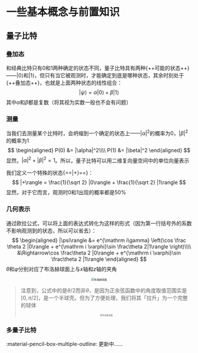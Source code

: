 # **一些基本概念与前置知识**

## **量子比特**

### **叠加态**

和经典比特只有0和1两种确定的状态不同，量子比特具有两种{++可能的状态++}——$|0\rangle$和$|1\rangle$，但只有当它被观测时，才能确定到底是哪种状态，其余时刻处于{++叠加态++}，也就是上面两种状态的线性组合：
$$
|\psi\rangle = \alpha|0\rangle + \beta|1\rangle
$$
其中$\alpha$和$\beta$都是复数（将其视为实数一般也不会有问题）

### **测量**

当我们去测量某个比特时，会坍缩到一个确定的状态上——$|\alpha|^2$的概率为0，$|\beta|^2$的概率为1
$$
\begin{aligned}
P(0) &= |\alpha|^2\\\\
P(1) &= |\beta|^2
\end{aligned}
$$
显然，$|\alpha|^2 + |\beta|^2 = 1$。所以，量子比特可以用二维复向量空间中的单位向量表示

我们定义一个特殊的状态{==$|+\rangle$==}：
$$
|+\rangle = \frac{1}{\sqrt 2} |0\rangle + \frac{1}{\sqrt 2} |1\rangle
$$
显然，对于它而言，观测时0和1出现的概率都是50%

### **几何表示**

通过欧拉公式，可以将上面的表达式转化为这样的形式（因为第一行括号外的系数不影响观测到的状态，所以可以省去）：
$$
\begin{aligned}
|\psi\rangle &= e^{\mathrm i\gamma} \left(\cos \frac \theta 2 |0\rangle + e^{\mathrm i \varphi}\sin \frac\theta 2|1\rangle \right)\\\\
&\Rightarrow\cos \frac\theta 2 |0\rangle + e^{\mathrm i \varphi}\sin \frac\theta 2 |1\rangle
\end{aligned}
$$
$\theta$和$\varphi$分别对应了布洛赫球面上与$x$轴和$z$轴的夹角

<div style="text-align: center;">
    <img src="../../../image/vbEZeIKShznlUPJ.png" alt="布洛赫球面" style="zoom:50%;" />
</div>

> 注意到，公式中的是$\theta/2$而非$\theta$，是因为正余弦函数中的角度取值范围实是$[0, \pi/2]$，是一个半球壳。但为了方便处理，我们将其「拉升」为一个完整的球体
><div style="text-align: center;">
>    <img src="../../../image/6XJjkuUKcgHlNs5.png" alt="布洛赫球面" style="zoom:40%;" />
></div>

### **多量子比特**

:material-pencil-box-multiple-outline: 更新中……
